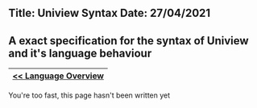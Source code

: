 Title: Uniview Syntax
Date: 27/04/2021
---
A exact specification for the syntax of Uniview and it's language behaviour
---

| [<< Language Overview](/uniview.html) |
|:-|

You're too fast, this page hasn't been written yet